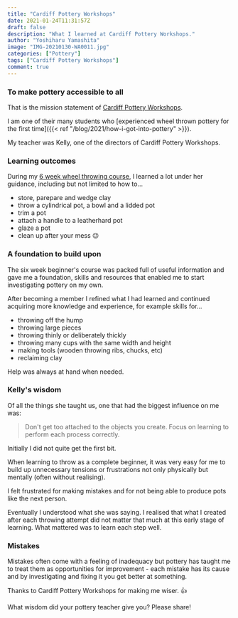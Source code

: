 ```yaml
---
title: "Cardiff Pottery Workshops"
date: 2021-01-24T11:31:57Z
draft: false
description: "What I learned at Cardiff Pottery Workshops."
author: "Yoshiharu Yamashita"
image: "IMG-20210130-WA0011.jpg"
categories: ["Pottery"]
tags: ["Cardiff Pottery Workshops"]
comment: true
---
```


### To make pottery accessible to all

That is the mission statement of [Cardiff Pottery Workshops](http://www.cardiffpotteryworkshops.com/).

I am one of their many students who [experienced wheel thrown pottery for the first time]({{< ref "/blog/2021/how-i-got-into-pottery" >}}).

My teacher was Kelly, one of the directors of Cardiff Pottery Workshops.

### Learning outcomes

During my [6 week wheel throwing course](http://www.cardiffpotteryworkshops.com/throwing), I learned a lot under her guidance, including but not limited to how to...

- store, parepare and wedge clay
- throw a cylindrical pot, a bowl and a lidded pot
- trim a pot
- attach a handle to a leatherhard pot
- glaze a pot
- clean up after your mess :wink:

### A foundation to build upon

The six week beginner's course was packed full of useful information and gave me a foundation, skills and resources that enabled me to start investigating pottery on my own.

After becoming a member I refined what I had learned and continued acquiring more knowledge and experience, for example skills for...

- throwing off the hump
- throwing large pieces
- throwing thinly or deliberately thickly
- throwing many cups with the same width and height
- making tools (wooden throwing ribs, chucks, etc)
- reclaiming clay

Help was always at hand when needed.

### Kelly's wisdom

Of all the things she taught us, one that had the biggest influence on me was:

> Don't get too attached to the objects you create. Focus on learning to perform each process correctly.

Initially I did not quite get the first bit.

When learning to throw as a complete beginner, it was very easy for me to build up unnecessary tensions or frustrations not only physically but mentally (often without realising).

I felt frustrated for making mistakes and for not being able to produce pots like the next person.

Eventually I understood what she was saying. I realised that what I created after each throwing attempt did not matter that much at this early stage of learning. What mattered was to learn each step well.

### Mistakes

Mistakes often come with a feeling of inadequacy but pottery has taught me to treat them as opportunities for improvement - each mistake has its cause and by investigating and fixing it you get better at something.

Thanks to Cardiff Pottery Workshops for making me wiser. :thumbsup:

What wisdom did your pottery teacher give you? Please share!
